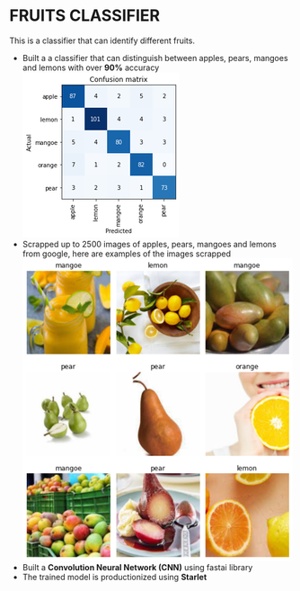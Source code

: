 # FRUITS CLASSIFIER
This is a classifier that can identify different fruits.
* Built a a classifier that can distinguish between apples, pears, mangoes and lemons with over **90%** accuracy
![](confusion_m.png)
* Scrapped up to 2500 images of apples, pears, mangoes and lemons from google, here are examples of the images scrapped
![](fruits.png)
* Built a **Convolution Neural Network (CNN)** using fastai library
* The trained model is productionized using **Starlet** 


